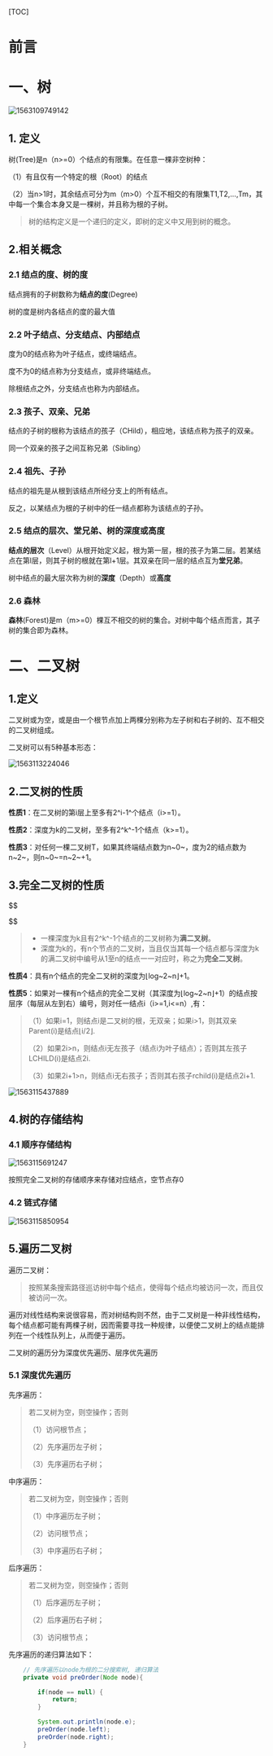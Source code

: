 [TOC]



# 前言



# 一、树

![1563109749142](./images/1563109749142.png)

## 1. 定义

树(Tree)是n（n>=0）个结点的有限集。在任意一棵非空树种：

（1）有且仅有一个特定的根（Root）的结点

（2）当n>1时，其余结点可分为m（m>0）个互不相交的有限集T1,T2,...,Tm，其中每一个集合本身又是一棵树，并且称为根的子树。



> 树的结构定义是一个递归的定义，即树的定义中又用到树的概念。





## 2.相关概念

### 2.1 结点的度、树的度

结点拥有的子树数称为**结点的度**(Degree)

树的度是树内各结点的度的最大值



### 2.2 叶子结点、分支结点、内部结点

度为0的结点称为叶子结点，或终端结点。

度不为0的结点称为分支结点，或非终端结点。

除根结点之外，分支结点也称为内部结点。



### 2.3 孩子、双亲、兄弟

结点的子树的根称为该结点的孩子（CHild），相应地，该结点称为孩子的双亲。

同一个双亲的孩子之间互称兄弟（Sibling）



### 2.4 祖先、子孙

结点的祖先是从根到该结点所经分支上的所有结点。

反之，以某结点为根的子树中的任一结点都称为该结点的子孙。



### 2.5 结点的层次、堂兄弟、树的深度或高度

**结点的层次**（Level）从根开始定义起，根为第一层，根的孩子为第二层。若某结点在第l层，则其子树的根就在第l+1层。其双亲在同一层的结点互为**堂兄弟**。



树中结点的最大层次称为树的**深度**（Depth）或**高度**



### 2.6 森林

**森林**(Forest)是m（m>=0）棵互不相交的树的集合。对树中每个结点而言，其子树的集合即为森林。





# 二、二叉树

## 1.定义

二叉树或为空，或是由一个根节点加上两棵分别称为左子树和右子树的、互不相交的二叉树组成。



二叉树可以有5种基本形态：

![1563113224046](./images/1563113224046.png)



## 2.二叉树的性质

**性质1**：在二叉树的第i层上至多有2^i-1^个结点（i>=1）。

**性质2**：深度为k的二叉树，至多有2^k^-1个结点（k>=1）。

**性质3**：对任何一棵二叉树T，如果其终端结点数为n~0~，度为2的结点数为n~2~，则n~0~=n~2~+1。



## 3.完全二叉树的性质

$$

$$



> - 一棵深度为k且有2^k^-1个结点的二叉树称为**满二叉树**。
> - 深度为k的，有n个节点的二叉树，当且仅当其每一个结点都与深度为k的满二叉树中编号从1至n的结点一一对应时，称之为**完全二叉树**。



**性质4**：具有n个结点的完全二叉树的深度为⌊log~2~n⌋+1。

**性质5**：如果对一棵有n个结点的完全二叉树（其深度为⌊log~2~n⌋+1）的结点按层序（每层从左到右）编号，则对任一结点i（i>=1,i<=n）,有：

> （1）如果i=1，则结点i是二叉树的根，无双亲；如果i>1，则其双亲Parent(i)是结点⌊i/2⌋.
>
> （2）如果2i>n，则结点i无左孩子（结点i为叶子结点）；否则其左孩子 LCHILD(i)是结点2i.
>
> （3）如果2i+1>n，则结点i无右孩子；否则其右孩子rchild(i)是结点2i+1.							



![1563115437889](./images/1563115437889.png)





## 4.树的存储结构

### 4.1 顺序存储结构



![1563115691247](./images/1563115691247.png)



按照完全二叉树的存储顺序来存储对应结点，空节点存0



### 4.2 链式存储

![1563115850954](./images/1563115850954.png)







## 5.遍历二叉树

遍历二叉树：

> 按照某条搜索路径巡访树中每个结点，使得每个结点均被访问一次，而且仅被访问一次。

遍历对线性结构来说很容易，而对树结构则不然，由于二叉树是一种非线性结构，每个结点都可能有两棵子树，因而需要寻找一种规律，以便使二叉树上的结点能排列在一个线性队列上，从而便于遍历。



二叉树的遍历分为深度优先遍历、层序优先遍历

### 5.1 深度优先遍历

先序遍历：

> 若二叉树为空，则空操作；否则
>
> （1）访问根节点；
>
> （2）先序遍历左子树；
>
> （3）先序遍历右子树；



中序遍历：

> 若二叉树为空，则空操作；否则
>
> （1）中序遍历左子树；
>
> （2）访问根节点；
>
> （3）中序遍历右子树；



后序遍历：

> 若二叉树为空，则空操作；否则
>
> （1）后序遍历左子树；
>
> （2）后序遍历右子树；
>
> （3）访问根节点；





先序遍历的递归算法如下：

```java
    // 先序遍历以node为根的二分搜索树, 递归算法
    private void preOrder(Node node){

        if(node == null) {
            return;
        }

        System.out.println(node.e);
        preOrder(node.left);
        preOrder(node.right);
    }
```













